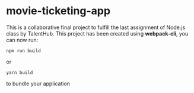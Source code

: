 # movie-ticketing-app

This is a collaborative final project to fulfill the last assignment of Node.js class by TalentHub. This project has been created using **webpack-cli**, you can now run:

```
npm run build
```

or

```
yarn build
```

to bundle your application
